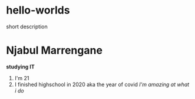# hello-worlds
short description
# Njabul Marrengane
**studying IT**
1. I'm 21
2. I finished highschool in 2020 aka the year of covid
*I'm amazing at what i do*
